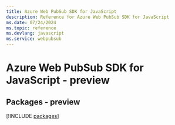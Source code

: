 ```yaml
---
title: Azure Web PubSub SDK for JavaScript
description: Reference for Azure Web PubSub SDK for JavaScript
ms.date: 07/24/2024
ms.topic: reference
ms.devlang: javascript
ms.service: webpubsub
---
```

# Azure Web PubSub SDK for JavaScript - preview
## Packages - preview
[!INCLUDE [packages](web-pubsub-index.md)]